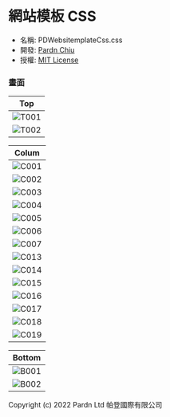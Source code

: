 # 網站模板 CSS

- 名稱: PDWebsitemplateCss.css
- 開發: [Pardn Chiu](mailto:chiuchingwei@icloud.com)
- 授權: [MIT License](./LICENSE)

### 畫面

| Top |
| --- |
| ![T001](./preview/top/T001.png) |
| ![T002](./preview/top/T002.png) |


| Colum |
| --- |
| ![C001](./preview/colum/C001.png) |
| ![C002](./preview/colum/C002.png) |
| ![C003](./preview/colum/C003.png) |
| ![C004](./preview/colum/C004.png) |
| ![C005](./preview/colum/C005.png) |
| ![C006](./preview/colum/C006.png) |
| ![C007](./preview/colum/C007.png) |
| ![C013](./preview/colum/C013.png) |
| ![C014](./preview/colum/C014.png) |
| ![C015](./preview/colum/C015.png) |
| ![C016](./preview/colum/C016.png) |
| ![C017](./preview/colum/C017.png) |
| ![C018](./preview/colum/C018.png) |
| ![C019](./preview/colum/C019.png) |

| Bottom |
| --- |
| ![B001](./preview/bottom/B001.png) |
| ![B002](./preview/bottom/B002.png) |

Copyright (c) 2022 Pardn Ltd 帕登國際有限公司
